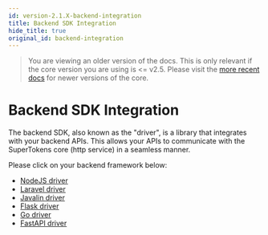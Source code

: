 ```yaml
---
id: version-2.1.X-backend-integration
title: Backend SDK Integration
hide_title: true
original_id: backend-integration
---
```


> You are viewing an older version of the docs. This is only relevant if the core version you are using is <= v2.5. Please visit the [more recent docs](/docs) for newer versions of the core. 

# Backend SDK Integration

The backend SDK, also known as the "driver", is a library that integrates with your backend APIs. This allows your APIs to communicate with the SuperTokens core (http service) in a seamless manner.

Please click on your backend framework below:
- [NodeJS driver](/docs/nodejs/2.5.X/installation)
- [Laravel driver](/docs/laravel/installation)
- [Javalin driver](/docs/javalin/installation)
- [Flask driver](/docs/flask/installation)
- [Go driver](/docs/go/installation)
- [FastAPI driver](/docs/fastapi/installation)